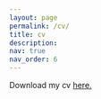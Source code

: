 ```yaml
---
layout: page
permalink: /cv/
title: cv
description:
nav: true
nav_order: 6
---
```


Download my cv <a href="../assets/pdf/ezzell_nicholas_cv.pdf" download>here.</a>
